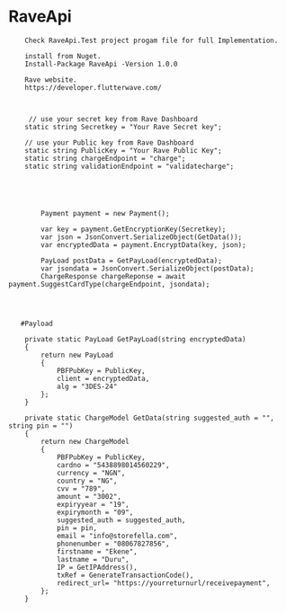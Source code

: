# RaveApi
        Check RaveApi.Test project progam file for full Implementation.
        
        install from Nuget.
        Install-Package RaveApi -Version 1.0.0
        
        Rave website.
        https://developer.flutterwave.com/



         // use your secret key from Rave Dashboard
        static string Secretkey = "Your Rave Secret key";

        // use your Public key from Rave Dashboard
        static string PublicKey = "Your Rave Public Key";
        static string chargeEndpoint = "charge";
        static string validationEndpoint = "validatecharge";
        
        
        
        
        
            Payment payment = new Payment();

            var key = payment.GetEncryptionKey(Secretkey);
            var json = JsonConvert.SerializeObject(GetData());
            var encryptedData = payment.EncryptData(key, json);

            PayLoad postData = GetPayLoad(encryptedData);
            var jsondata = JsonConvert.SerializeObject(postData);
            ChargeResponse chargeReponse = await payment.SuggestCardType(chargeEndpoint, jsondata);
            
            
            
            
       #Payload     
            
        private static PayLoad GetPayLoad(string encryptedData)
        {
            return new PayLoad
            {
                PBFPubKey = PublicKey,
                client = encryptedData,
                alg = "3DES-24"
            };
        }

        private static ChargeModel GetData(string suggested_auth = "", string pin = "")
        {
            return new ChargeModel
            {
                PBFPubKey = PublicKey,
                cardno = "5438898014560229",
                currency = "NGN",
                country = "NG",
                cvv = "789",
                amount = "3002",
                expiryyear = "19",
                expirymonth = "09",
                suggested_auth = suggested_auth,
                pin = pin,
                email = "info@storefella.com",
                phonenumber = "08067827856",
                firstname = "Ekene",
                lastname = "Duru",
                IP = GetIPAddress(), 
                txRef = GenerateTransactionCode(),
                redirect_url= "https://yourreturnurl/receivepayment",
            };
        }

